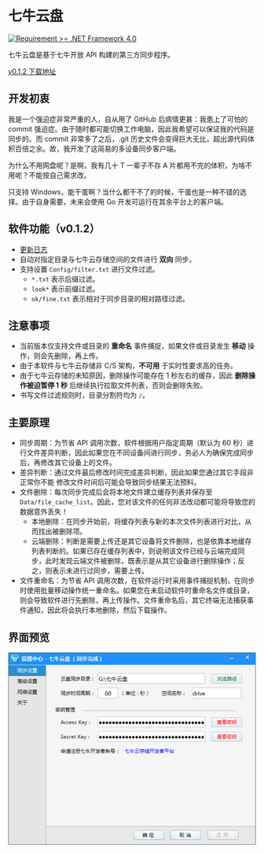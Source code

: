 七牛云盘
==========
[![Requirement >= .NET Framework 4.0](http://b.repl.ca/v1/Requirement-%3E%3D_.NET_Framework_4.0-blue.png)]()

七牛云盘是基于七牛开放 API 构建的第三方同步程序。

[v0.1.2 下载地址](http://drive.u.qiniudn.com/%E4%B8%83%E7%89%9B%E4%BA%91%E7%9B%98/%E4%B8%83%E7%89%9B%E4%BA%91%E7%9B%98.rar?download)

## 开发初衷

我是一个强迫症非常严重的人，自从用了 GitHub 后病情更甚：我患上了可怕的 commit 强迫症。由于随时都可能切换工作电脑，因此我希望可以保证我的代码是同步的。而 commit 非常多了之后，.git 历史文件会变得巨大无比，超出源代码体积百倍之余。故，我开发了这简易的多设备同步客户端。

为什么不用网盘呢？是啊，我有几十 T 一辈子不存 A 片都用不完的体积，为啥不用呢？不能按自己需求改。

只支持 Windows，能干蛋啊？当什么都干不了的时候，干蛋也是一种不错的选择。由于自身需要，未来会使用 Go 开发可运行在其余平台上的客户端。

## 软件功能（v0.1.2）

- [更新日志](https://github.com/Unknwon/qiniudrive/wiki/%E6%9B%B4%E6%96%B0%E6%97%A5%E5%BF%97)
- 自动对指定目录与七牛云存储空间的文件进行 **双向** 同步。
- 支持设置 `Config/filter.txt` 进行文件过滤。
	- `*.txt` 表示后缀过滤。
	- `look*` 表示前缀过滤。
	- `ok/fine.txt` 表示相对于同步目录的相对路径过滤。

## 注意事项

- 当前版本仅支持文件或目录的 **重命名** 事件捕捉，如果文件或目录发生 **移动** 操作，则会先删除，再上传。
- 由于本软件与七牛云存储非 C/S 架构，**不可用** 于实时性要求高的任务。
- 由于七牛云存储的未知原因，删除操作可能存在 1 秒左右的缓存，因此 **删除操作被迫暂停 1 秒** 后继续执行拉取文件列表，否则会删除失败。
- 书写文件过滤规则时，目录分割符均为 `/`。

## 主要原理

- 同步周期：为节省 API 调用次数，软件根据用户指定周期（默认为 60 秒）进行文件差异判断，因此如果您在不同设备间进行同步，务必人为确保完成同步后，再修改其它设备上的文件。
- 差异判断：通过文件最后修改时间完成差异判断，因此如果您通过其它手段非正常你不能  修改文件时间后可能会导致同步结果无法预料。
- 文件删除：每次同步完成后会将本地文件建立缓存列表并保存至 `Data/file_cache_list`。因此，您对该文件的任何非法改动都可能将导致您的数据意外丢失！
	- 本地删除：在同步开始前，将缓存列表与新的本次文件列表进行对比，从而找出被删除项。
	- 云端删除：判断是需要上传还是其它设备将文件删除，也是依靠本地缓存列表判断的。如果已存在缓存列表中，则说明该文件已经与云端完成同步，此时发现云端文件被删除，既表示是从其它设备进行删除操作；反之，则表示未进行过同步，需要上传。
- 文件重命名：为节省 API 调用次数，在软件运行时采用事件捕捉机制，在同步时使用批量移动操作统一重命名。如果您在未启动软件时重命名文件或目录，则会导致软件进行先删除，再上传操作。文件重命名后，其它终端无法捕获事件通知，因此将会执行本地删除，然后下载操作。

## 界面预览

![](imgs/SyncSetting.png)
